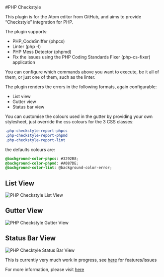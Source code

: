 #PHP Checkstyle

This plugin is for the Atom editor from GitHub, and aims to provide “Checkstyle” integration for PHP.

The plugin supports:

* PHP_CodeSniffer (phpcs)
* Linter (php -l)
* PHP Mess Detector (phpmd)
* Fix the issues using the PHP Coding Standards Fixer (php-cs-fixer) application

You can configure which commands above you want to execute, be it all of them, or just one of them, such as the linter.

The plugin renders the errors in the following formats, again configurable:

* List view
* Gutter view
* Status bar view

You can customise the colours used in the gutter by providing your own stylesheet, just override the css colours for
the 3 CSS classes:

```css
.php-checkstyle-report-phpcs
.php-checkstyle-report-phpmd
.php-checkstyle-report-lint
```

the defaults colours are:

```css
@background-color-phpcs: #3292B8;  
@background-color-phpmd: #A087DE;  
@background-color-lint: @background-color-error;
```

## List View
![PHP Checkstyle List View](http://www.soulbroken.co.uk/wp-content/uploads/atom-php-checkstyle-sniffer.png)

## Gutter View
![PHP Checkstyle Gutter View](http://www.soulbroken.co.uk/wp-content/uploads/atom-php-checkstyle-gutter-view.png)

## Status Bar View
![PHP Checktyle Status Bar View](http://www.soulbroken.co.uk/wp-content/uploads/atom-php-checkstyle-status-view.png)

This is currently very much work in progress, see [here](https://github.com/benmatselby/atom-php-checkstyle/issues) for features/issues

For more information, please visit [here](http://www.soulbroken.co.uk/code/atom-php-checkstyle/)
